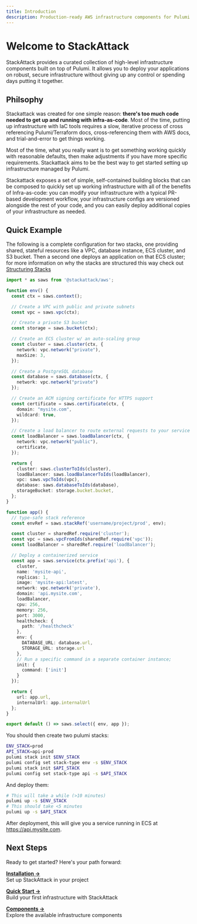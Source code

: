 ```yaml
---
title: Introduction
description: Production-ready AWS infrastructure components for Pulumi
---
```


<div class="intro-hero">

# Welcome to StackAttack

StackAttack provides a curated collection of high-level infrastructure components built on top of Pulumi. It allows you to deploy your applications on robust, secure infrastructure without giving up any control or spending days putting it together.

</div>

## Philsophy

Stackattack was created for one simple reason: **there's too much code needed to get up and running with infra-as-code**. Most of the time, putting up infrastructure with IaC tools requires a slow, iterative process of cross referencing Pulumi/Terraform docs, cross-referencing them with AWS docs, and trial-and-error to get things working.

Most of the time, what you really want is to get something working quickly with reasonable defaults, then make adjustments if you have more specific requirements. Stackattack aims to be the best way to get started setting up infrastructure managed by Pulumi.

Stackattack exposes a set of simple, self-contained building blocks that can be composed to quickly set up working infrastructure with all of the benefits of Infra-as-code: you can modify your infrastructure with a typical PR-based development workflow, your infrastructure configs are versioned alongside the rest of your code, and you can easily deploy additional copies of your infrastructure as needed.

## Quick Example

The following is a complete configuration for two stacks, one providing shared, stateful resources like a VPC, database instance, ECS cluster, and S3 bucket. Then a second one deploys an application on that ECS cluster; for more information on why the stacks are structured this way check out [Structuring Stacks](/components/structuring-stacks/)

```typescript
import * as saws from '@stackattack/aws';

function env() {
  const ctx = saws.context();

  // Create a VPC with public and private subnets
  const vpc = saws.vpc(ctx);

  // Create a private S3 bucket
  const storage = saws.bucket(ctx);

  // Create an ECS cluster w/ an auto-scaling group
  const cluster = saws.cluster(ctx, {
    network: vpc.network("private"),
    maxSize: 3,
  });

  // Create a PostgreSQL database
  const database = saws.database(ctx, {
    network: vpc.network("private")
  });

  // Create an ACM signing certificate for HTTPS support
  const certificate = saws.certificate(ctx, {
    domain: "mysite.com",
    wildcard: true,
  });

  // Create a load balancer to route external requests to your service
  const loadBalancer = saws.loadBalancer(ctx, {
    network: vpc.network("public"),
    certificate,
  });

  return {
    cluster: saws.clusterToIds(cluster),
    loadBalancer: saws.loadBalancerToIds(loadBalancer),
    vpc: saws.vpcToIds(vpc),
    database: saws.databaseToIds(database),
    storageBucket: storage.bucket.bucket,
  };
}

function app() {
  // type-safe stack reference
  const envRef = saws.stackRef('username/project/prod', env);

  const cluster = sharedRef.require('cluster');
  const vpc = saws.vpcFromIds(sharedRef.require('vpc'));
  const loadBalancer = sharedRef.require('loadBalancer');

  // Deploy a containerized service
  const app = saws.service(ctx.prefix('api'), {
    cluster,
    name: 'mysite-api',
    replicas: 1,
    image: 'mysite-api:latest',
    network: vpc.network('private'),
    domain: 'api.mysite.com',
    loadBalancer,
    cpu: 256,
    memory: 256,
    port: 3000,
    healthcheck: {
      path: '/healthcheck'
    },
    env: {
      DATABASE_URL: database.url,
      STORAGE_URL: storage.url
    },
    // Run a specific command in a separate container instance; 
    init: {
      command: ['init']
    }
  });

  return {
    url: app.url,
    internalUrl: app.internalUrl
  };
}

export default () => saws.select({ env, app });
```

You should then create two pulumi stacks:
```bash
ENV_STACK=prod
API_STACK=api-prod
pulumi stack init $ENV_STACK
pulumi config set stack-type env -s $ENV_STACK
pulumi stack init $API_STACK
pulumi config set stack-type api -s $API_STACK
```
And deploy them:
```bash
# This will take a while (>10 minutes)
pulumi up -s $ENV_STACK
# This should take <5 minutes
pulumi up -s $API_STACK 
```

After deployment, this will give you a service running in ECS at https://api.mysite.com.

## Next Steps

Ready to get started? Here's your path forward:

**[Installation →](/getting-started/installation/)**  
Set up StackAttack in your project

**[Quick Start →](/getting-started/quick-start/)**  
Build your first infrastructure with StackAttack

**[Components →](/components/vpc/)**  
Explore the available infrastructure components
